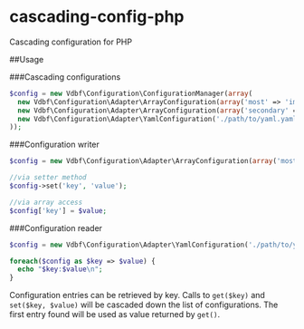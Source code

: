 cascading-config-php
====================

Cascading configuration for PHP

##Usage

###Cascading configurations

```php
$config = new Vdbf\Configuration\ConfigurationManager(array(
  new Vdbf\Configuration\Adapter\ArrayConfiguration(array('most' => 'important')),
  new Vdbf\Configuration\Adapter\ArrayConfiguration(array('secondary' => 'importance')),
  new Vdbf\Configuration\Adapter\YamlConfiguration('./path/to/yaml.yaml')
));
```

###Configuration writer
```php
$config = new Vdbf\Configuration\Adapter\ArrayConfiguration(array('most' => 'important'));

//via setter method
$config->set('key', 'value');

//via array access
$config['key'] = $value;
```

###Configuration reader
```php
$config = new Vdbf\Configuration\Adapter\YamlConfiguration('./path/to/yaml.yaml');

foreach($config as $key => $value) {
  echo "$key:$value\n";
}
```

Configuration entries can be retrieved by key. Calls to `get($key)` and `set($key, $value)` will be cascaded down the list of configurations. The first entry found will be used as value returned by `get()`.
